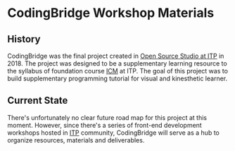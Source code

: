 # CodingBridge Workshop Materials

## History

CodingBridge was the final project created in [Open Source Studio at ITP](https://github.com/Open-Source-Studio-at-ITP) in 2018. The project was designed to be a supplementary learning resource to the syllabus of foundation course [ICM](https://github.com/ITPNYU/ICM-2018) at ITP. The goal of this project was to build supplementary programming tutorial for visual and kinesthetic learner.

## Current State

There's unfortunately no clear future road map for this project at this moment. However, since there's a series of front-end development workshops hosted in [ITP](https://tisch.nyu.edu/itp) community, CodingBridge will serve as a hub to organize resources, materials and deliverables.